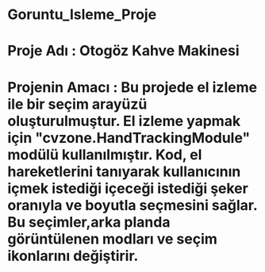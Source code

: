 # Goruntu_Isleme_Proje
# Proje Adı : Otogöz Kahve Makinesi
# Projenin Amacı : Bu projede el izleme ile bir seçim arayüzü oluşturulmuştur. El izleme yapmak için "cvzone.HandTrackingModule" modülü kullanılmıştır. Kod, el hareketlerini tanıyarak kullanıcının içmek istediği içeceği istediği şeker oranıyla ve boyutla seçmesini sağlar. Bu seçimler,arka planda görüntülenen modları ve seçim ikonlarını değiştirir.

